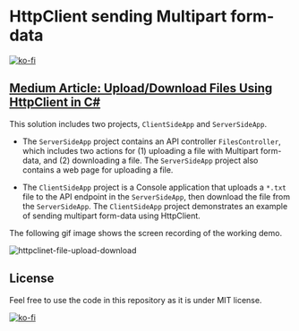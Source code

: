# HttpClient sending Multipart form-data

[![ko-fi](https://ko-fi.com/img/githubbutton_sm.svg)](https://ko-fi.com/I3I63W4OK)

## [Medium Article: Upload/Download Files Using HttpClient in C#](https://codeburst.io/upload-download-files-using-httpclient-in-c-f29051dea40c)

This solution includes two projects, `ClientSideApp` and `ServerSideApp`.

- The `ServerSideApp` project contains an API controller `FilesController`, which includes two actions for (1) uploading a file with Multipart form-data, and (2) downloading a file. The `ServerSideApp` project also contains a web page for uploading a file.

- The `ClientSideApp` project is a Console application that uploads a `*.txt` file to the API endpoint in the `ServerSideApp`, then download the file from the `ServerSideApp`. The `ClientSideApp` project demonstrates an example of sending multipart form-data using HttpClient.

The following gif image shows the screen recording of the working demo.

![httpclinet-file-upload-download](./httpclient-file-upload-download.gif)

## License

Feel free to use the code in this repository as it is under MIT license.

[![ko-fi](https://ko-fi.com/img/githubbutton_sm.svg)](https://ko-fi.com/I3I63W4OK)
